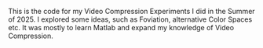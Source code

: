 This is the code for my Video Compression Experiments I did in the Summer of 2025. I explored some ideas, such as Foviation, alternative Color Spaces etc. It was mostly to learn Matlab and expand my knowledge of Video Compression. 
